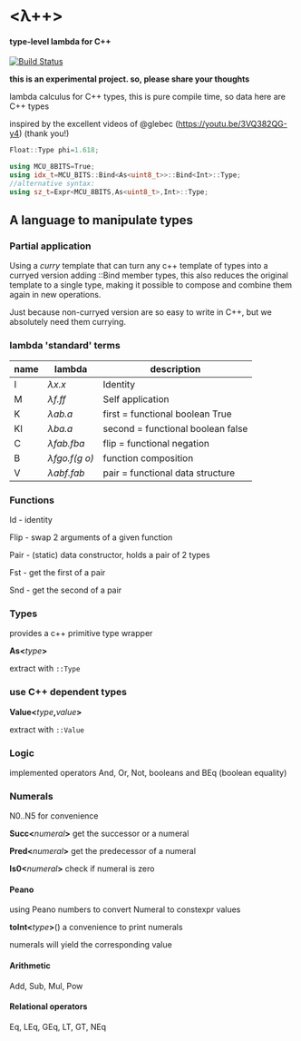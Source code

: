 # <λ++>
#### type-level lambda for C++

[![Build Status](https://travis-ci.org/neu-rah/lpp.svg?branch=master)](https://travis-ci.org/neu-rah/lpp)

**this is an experimental project. so, please share your thoughts**

lambda calculus for C++ types, this is pure compile time, so data here are C++ types

inspired by the excellent videos of @glebec (https://youtu.be/3VQ382QG-y4) (thank you!)

```c++
Float::Type phi=1.618;
```

```c++
using MCU_8BITS=True;
using idx_t=MCU_BITS::Bind<As<uint8_t>>::Bind<Int>::Type;
//alternative syntax:
using sz_t=Expr<MCU_8BITS,As<uint8_t>,Int>::Type;
```

## A language to manipulate types

### Partial application

Using a _curry_ template that can turn any c++ template of types into a curryed version adding ::Bind member types, this also reduces the original template to a single type, making it possible to compose and combine them again in new operations.

Just because non-curryed version are so easy to write in C++, but we absolutely need them currying.

### lambda 'standard' terms
|name|lambda|description|
|--- |--- |--- |
|I |_λx.x_ |Identity|
|M |_λf.ff_|Self application|
|K |_λab.a_|first = functional boolean True|
|KI |_λba.a_|second = functional boolean false|
|C |_λfab.fba_|flip = functional negation|
|B |_λfgo.f(g o)_|function composition|
|V |_λabf.fab_|pair = functional data structure|

### Functions

Id - identity

Flip - swap 2 arguments of a given function

Pair - (static) data constructor, holds a pair of 2 types

Fst - get the first of a pair

Snd - get the second of a pair

### Types

provides a c++ primitive type wrapper

**As<**_type_**>**

extract with `::Type`

### use C++ dependent types

**Value<**_type_**,**_value_**>**

extract with `::Value`

### Logic

implemented operators And, Or, Not, booleans and BEq (boolean equality)

### Numerals

N0..N5 for convenience

**Succ<**_numeral_**>** get the successor or a numeral

**Pred<**_numeral_**>** get the predecessor of a numeral

**Is0<**_numeral_**>** check if numeral is zero

#### Peano

using Peano numbers to convert Numeral to constexpr values

**toInt<**_type_**>**() a convenience to print numerals

numerals will yield the corresponding value

#### Arithmetic

Add, Sub, Mul, Pow

#### Relational operators

Eq, LEq, GEq, LT, GT, NEq
